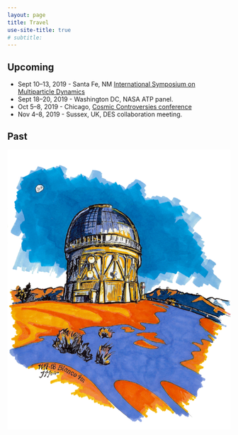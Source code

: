 ```yaml
---
layout: page
title: Travel
use-site-title: true
# subtitle: 
---
```

## Upcoming

* Sept 10&ndash;13, 2019 -  Santa Fe, NM [International Symposium on Multiparticle Dynamics](http://www.cvent.com/events/xlix-international-symposium-on-multiparticle-dynamics/event-summary-a2ba6046811b4da1adcc2efe2225dda7.aspx?dvce=1)
* Sept 18&ndash;20, 2019 -  Washington DC,  NASA ATP panel. 
* Oct 5&ndash;8, 2019 -  Chicago, [Cosmic Controversies conference](https://voices.uchicago.edu/cosmiccontroversies/)
* Nov 4&ndash;8, 2019 -  Sussex, UK, DES collaboration meeting. 


## Past

![](/cartoons/images/Muir_Blanco_drawing_2018_cropped_edited_small.jpg)